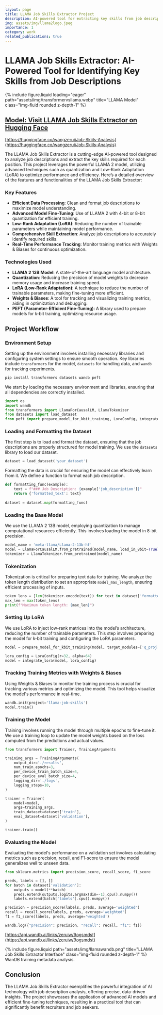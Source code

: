 ```yaml
---
layout: page
title: LLAMA Job Skills Extractor Project
description: AI-powered tool for extracting key skills from job descriptions
img: assets/img/llama2logo.jpeg
importance: 1
category: work
related_publications: true
---
```


# LLAMA Job Skills Extractor: AI-Powered Tool for Identifying Key Skills from Job Descriptions

<div class="row">
    <div class="col-sm mt-3 mt-md-0">
        {% include figure.liquid loading="eager" path="assets/img/transformervsllama.webp" title="LLAMA Model" class="img-fluid rounded z-depth-1" %}
    </div>
</div>

## [**Model: Visit LLAMA Job Skills Extractor on Hugging Face**](https://huggingface.co/wangzerui/Job-Skiils-Analysis)

[https://huggingface.co/wangzerui/Job-Skiils-Analysis](https://huggingface.co/wangzerui/Job-Skiils-Analysis)

The LLAMA Job Skills Extractor is a cutting-edge AI-powered tool designed to analyze job descriptions and extract the key skills required for each position. This project leverages the powerful LLAMA 2 model, utilizing advanced techniques such as quantization and Low-Rank Adaptation (LoRA) to optimize performance and efficiency. Here’s a detailed overview of the features and functionalities of the LLAMA Job Skills Extractor:

### Key Features

- **Efficient Data Processing**: Clean and format job descriptions to maximize model understanding.
- **Advanced Model Fine-Tuning**: Use of LLAMA 2 with 4-bit or 8-bit quantization for efficient training.
- **Low-Rank Adaptation (LoRA)**: Reducing the number of trainable parameters while maintaining model performance.
- **Comprehensive Skill Extraction**: Analyze job descriptions to accurately identify required skills.
- **Real-Time Performance Tracking**: Monitor training metrics with Weights & Biases for continuous optimization.

### Technologies Used

- **LLAMA 2 13B Model**: A state-of-the-art language model architecture.
- **Quantization**: Reducing the precision of model weights to decrease memory usage and increase training speed.
- **LoRA (Low-Rank Adaptation)**: A technique to reduce the number of trainable parameters, making fine-tuning more efficient.
- **Weights & Biases**: A tool for tracking and visualizing training metrics, aiding in optimization and debugging.
- **PEFT (Parameter-Efficient Fine-Tuning)**: A library used to prepare models for k-bit training, optimizing resource usage.

## Project Workflow

### Environment Setup

Setting up the environment involves installing necessary libraries and configuring system settings to ensure smooth operation. Key libraries include `transformers` for the model, `datasets` for handling data, and `wandb` for tracking experiments.

```bash
pip install transformers datasets wandb peft
```

We start by loading the necessary environment and libraries, ensuring that all dependencies are correctly installed.

```python
import os
import wandb
from transformers import LlamaForCausalLM, LlamaTokenizer
from datasets import load_dataset
from peft import prepare_model_for_kbit_training, LoraConfig, integrate_lora
```

### Loading and Formatting the Dataset

The first step is to load and format the dataset, ensuring that the job descriptions are properly structured for model training. We use the `datasets` library to load our dataset.

```python
dataset = load_dataset('your_dataset')
```

Formatting the data is crucial for ensuring the model can effectively learn from it. We define a function to format each job description.

```python
def formatting_func(example):
    text = f"### Job Description: {example['job_description']}"
    return {'formatted_text': text}
    
dataset = dataset.map(formatting_func)
```

### Loading the Base Model

We use the LLAMA 2 13B model, employing quantization to manage computational resources efficiently. This involves loading the model in 8-bit precision.

```python
model_name = 'meta-llama/Llama-2-13b-hf'
model = LlamaForCausalLM.from_pretrained(model_name, load_in_8bit=True)
tokenizer = LlamaTokenizer.from_pretrained(model_name)
```

### Tokenization

Tokenization is critical for preparing text data for training. We analyze the token length distribution to set an appropriate `model_max_length`, ensuring efficient processing of inputs.

```python
token_lens = [len(tokenizer.encode(text)) for text in dataset['formatted_text']]
max_len = max(token_lens)
print(f"Maximum token length: {max_len}")
```

### Setting Up LoRA

We use LoRA to inject low-rank matrices into the model’s architecture, reducing the number of trainable parameters. This step involves preparing the model for k-bit training and configuring the LoRA parameters.

```python
model = prepare_model_for_kbit_training(model, target_modules=['q_proj', 'k_proj', 'v_proj', 'o_proj', 'gate_proj', 'up_proj', 'down_proj', 'lm_head'])

lora_config = LoraConfig(r=32, alpha=64)
model = integrate_lora(model, lora_config)
```

### Tracking Training Metrics with Weights & Biases

Using Weights & Biases to monitor the training process is crucial for tracking various metrics and optimizing the model. This tool helps visualize the model's performance in real-time.

```python
wandb.init(project='llama-job-skills')
model.train()
```

### Training the Model

Training involves running the model through multiple epochs to fine-tune it. We use a training loop to update the model weights based on the loss computed from the predictions and actual values.

```python
from transformers import Trainer, TrainingArguments

training_args = TrainingArguments(
    output_dir='./results',
    num_train_epochs=3,
    per_device_train_batch_size=4,
    per_device_eval_batch_size=4,
    logging_dir='./logs',
    logging_steps=10,
)

trainer = Trainer(
    model=model,
    args=training_args,
    train_dataset=dataset['train'],
    eval_dataset=dataset['validation'],
)

trainer.train()
```

### Evaluating the Model

Evaluating the model's performance on a validation set involves calculating metrics such as precision, recall, and F1-score to ensure the model generalizes well to unseen data.

```python
from sklearn.metrics import precision_score, recall_score, f1_score

preds, labels = [], []
for batch in dataset['validation']:
    outputs = model(**batch)
    preds.extend(outputs.logits.argmax(dim=-1).cpu().numpy())
    labels.extend(batch['labels'].cpu().numpy())

precision = precision_score(labels, preds, average='weighted')
recall = recall_score(labels, preds, average='weighted')
f1 = f1_score(labels, preds, average='weighted')

wandb.log({"precision": precision, "recall": recall, "f1": f1})
```

[https://api.wandb.ai/links/zeruiw/9ogsmdst](https://api.wandb.ai/links/zeruiw/9ogsmdst)

<div class="row justify-content-sm-center">
    <div class="col-sm-8 mt-3 mt-md-0">
        {% include figure.liquid path="assets/img/llamawandb.png" title="LLAMA Job Skills Extractor Interface" class="img-fluid rounded z-depth-1" %}
    </div>
</div>
<div class="caption">
    WanDB training metadata analysis.
</div>

## Conclusion

The LLAMA Job Skills Extractor exemplifies the powerful integration of AI technology with job description analysis, offering precise, data-driven insights. The project showcases the application of advanced AI models and efficient fine-tuning techniques, resulting in a practical tool that can significantly benefit recruiters and job seekers.


